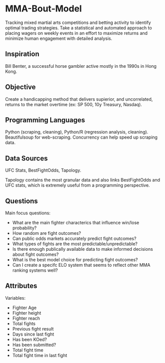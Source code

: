 # MMA-Bout-Model

Tracking mixed martial arts competitions and betting activity to identify optimal trading strategies. Take a statistical and automated approach to placing wagers on weekly events in an effort to maximize returns and minimize human engagement with detailed analysis. 

## Inspiration

Bill Benter, a successful horse gambler active mostly in the 1990s in Hong Kong. 

## Objective

Create a handicapping method that delivers supierior, and uncorrelated, returns to the market overtime (ex: SP 500, 10y Treasury, Nasdaq). 

## Programming Languages 

Python (scraping, cleaning), Python/R (regression analysis, cleaning). Beautifulsoup for web-scraping. Concurrency can help speed up scraping data.

## Data Sources

UFC Stats, BestFightOdds, Tapology.

Tapology contains the most granular data and also links BestFightOdds and UFC stats, which is extremely useful from a programming perspective. 

## Questions
Main focus questions:
* What are the main fighter characterics that influence win/lose probability?
* How random are fight outcomes?
* Can public odds markets accurately predict fight outcomes? 
* What types of fights are the most predictable/unpredictable?
* Is there enough publically available data to make informed decisions about fight outcomes?
* What is the best model choice for predicting fight outcomes?
* Can I create a specifc ELO system that seems to reflect other MMA ranking systems well? 

## Attributes 

Variables:
* Fighter Age
* Fighter height 
* Fighter reach 
* Total fights 
* Previous fight result
* Days since last fight 
* Has been KOed?
* Has been submitted?
* Total fight time
* Total fight time in last fight

